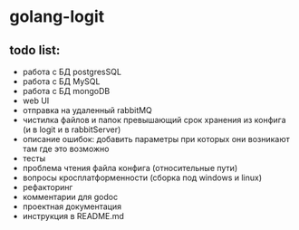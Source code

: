 # golang-logit
## todo list:
- работа с БД postgresSQL
- работа с БД MySQL
- работа с БД mongoDB
- web UI
- отправка на удаленный rabbitMQ
- чистилка файлов и папок превышающий срок хранения из конфига (и в logit и в rabbitServer)
- описание ошибок: добавить параметры при которых они возникают там где это возможно
- тесты
- проблема чтения файла конфига (относительные пути)
- вопросы кросплатформенности (сборка под windows и linux)
- рефакторинг
- комментарии для godoc
- проектная документация
- инструкция в README.md